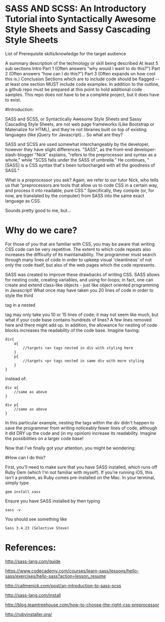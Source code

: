 # SASS AND SCSS: An Introductory Tutorial into Syntactically Awesome Style Sheets and Sassy Cascading Style Sheets

List of Prerequisite skills/knowledge for the target audience

A summary description of the technology or skill being described
At least 5 sub sections
Intro
Part 1 (Often answers “why would I want to do this?”)
Part 2 (Often answers “how can I do this?”)
Part 3 (Often expands on how cool this is.)
Conclusion
Sections which are to include code should be flagged -- at least one section MUST include code examples.
In addition to the outline, a github repo must be prepared at this point to hold additional code samples. This repo does not have to be a complete project, but it does have to exist.

#Introduction:

SASS and SCSS, or Syntactically Awesome Style Sheets and Sassy Cascading Style Sheets, are not web page frameworks (Like Bootstrap or Materialize for HTML), and they're not libraries built on top of existing languages (like jQuery for Javascript)... So what are they?

SASS and SCSS are used somewhat interchangeably by the developer, however they have slight differences. "SASS", as the front-end developer-slash-blogger "Nick" explains, "refers to the preprocessor and syntax as a whole," while "SCSS falls under the SASS of umbrella." He continues, "[SASS] is a CSS syntax that's been turbocharged with all the goodness of SASS."

What is a preprocessor you ask? Again, we refer to our tutor Nick, who tells us that "preprocessors are tools that allow us to code CSS in a certain way, and process it into readable, pure CSS." Specifically, they compile (or, for now, are translated by the computer) from SASS into the same exact language as CSS.

Sounds pretty good to me, but...

# Why do we care?

For those of you that are familiar with CSS, you may be aware that writing CSS code can be very repetitive. The extent to which code repeats also increases the difficulty of its maintainability. The programmer must search through many lines of code in order to upkeep visual 'cleanliness' of not only the code itself, but also of the web pages which the code represents.

SASS was created to improve these drawbacks of writing CSS. SASS allows for nesting code, creating variables, and using for-loops; in fact, one can create and extend class-like objects - just like object oriented programming in Javascript! What once may have taken you 20 lines of code in order to style the third <p> tag in a nested <div> tag may only take you 10 or 15 lines of code; it may not seem like much, but what if your code base contains hundreds of lines? A few lines removed here and there might add up. In addition, the allowance for nesting of code blocks increases the readability of the code base. Imagine having:

```
div{
    a{
        //targets <a> tags nested in div with styling here
    }
    p{
        //targets <p> tags nested in same div with more styling
    }
}

```

instead of:

```
div a{
    //same as above
}

div p{
    //same as above
}
```

In this particular example, nesting the tags within the div didn't happen to save the programmer from writing noticeably fewer lines of code, although it did DRY up the code and (in my opinion) increase its readability. Imagine the possibilities on a larger code base!

Now that I've finally got your attention, you might be wondering:

#How can I do this?

First, you'll need to make sure that you have SASS installed, which runs off Ruby Gem (which I'm not familiar with myself). If you're running iOS, this isn't a problem, as Ruby comes pre-installed on the Mac. In your terminal, simply type

```
gem install sass
```

Ensure you have SASS installed by then typing

```
sass -v
```

You should see something like

```
Sass 3.4.23 (Selective Steve)
```




# References:

http://sass-lang.com/guide

https://www.codecademy.com/courses/learn-sass/lessons/hello-sass/exercises/hello-sass?action=lesson_resume

http://callmenick.com/post/an-introduction-to-sass-scss

http://sass-lang.com/install

http://blog.teamtreehouse.com/how-to-choose-the-right-css-preprocessor

http://rubyinstaller.org/
